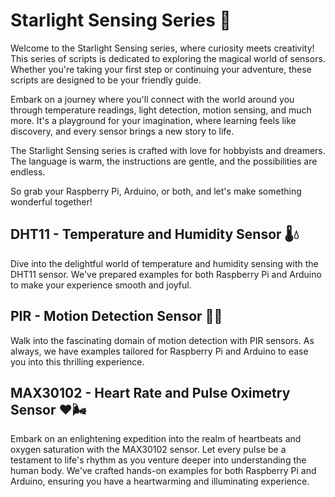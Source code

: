 # Starlight Sensing Series 🌟
Welcome to the Starlight Sensing series, where curiosity meets creativity! This series of scripts is dedicated to exploring the magical world of sensors. Whether you're taking your first step or continuing your adventure, these scripts are designed to be your friendly guide.

Embark on a journey where you'll connect with the world around you through temperature readings, light detection, motion sensing, and much more. It's a playground for your imagination, where learning feels like discovery, and every sensor brings a new story to life.

The Starlight Sensing series is crafted with love for hobbyists and dreamers. The language is warm, the instructions are gentle, and the possibilities are endless.

So grab your Raspberry Pi, Arduino, or both, and let's make something wonderful together!

## DHT11 - Temperature and Humidity Sensor 🌡️💧
Dive into the delightful world of temperature and humidity sensing with the DHT11 sensor. We've prepared examples for both Raspberry Pi and Arduino to make your experience smooth and joyful.

## PIR - Motion Detection Sensor 🕵️‍♀️
Walk into the fascinating domain of motion detection with PIR sensors. As always, we have examples tailored for Raspberry Pi and Arduino to ease you into this thrilling experience.

## MAX30102 - Heart Rate and Pulse Oximetry Sensor ❤️🌬️
Embark on an enlightening expedition into the realm of heartbeats and oxygen saturation with the MAX30102 sensor. Let every pulse be a testament to life's rhythm as you venture deeper into understanding the human body. We've crafted hands-on examples for both Raspberry Pi and Arduino, ensuring you have a heartwarming and illuminating experience.
